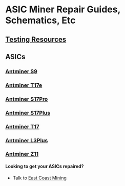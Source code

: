 # ASIC Miner Repair Guides, Schematics, Etc

## [Testing Resources](Testing.md)

## ASICs

### [Antminer S9](Bitmain/Antminer/S9/README.md)

### [Antminer T17e](Bitmain/Antminer/T17e/README.md)

### [Antminer S17Pro](Bitmain/Antminer/S17Pro/README.md)

### [Antminer S17Plus](Bitmain/Antminer/S17Plus/README.md)

### [Antminer T17](Bitmain/Antminer/T17/README.md)

### [Antminer L3Plus](Bitmain/Antminer/L3Plus/README.md)

### [Antminer Z11](Bitmain/Antminer/Z11/README.md)

#### Looking to get your ASICs repaired?

- Talk to [East Coast Mining](https://eastcoastmining.com/)
